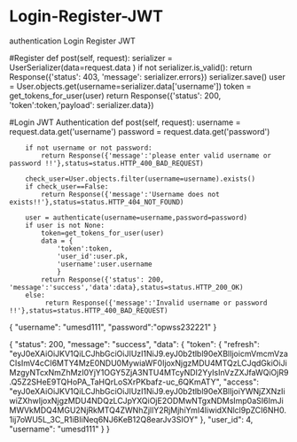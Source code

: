 # Login-Register-JWT
authentication Login Register JWT 


#Register
 def post(self, request):
         serializer = UserSerializer(data=request.data )
         if not serializer.is_valid():
           return Response({'status': 403, 'message': serializer.errors})
         serializer.save()
         user = User.objects.get(username=serializer.data['username'])
         token = get_tokens_for_user(user)
         return Response({'status': 200, 'token':token,'payload': serializer.data})




#Login JWT Authentication
 def post(self, request):
        username = request.data.get('username')
        password = request.data.get('password')

        if not username or not password:
            return Response({'message':'please enter valid username or password !!'},status=status.HTTP_400_BAD_REQUEST)
       
        check_user=User.objects.filter(username=username).exists()
        if check_user==False:
            return Response({'message':'Username does not exists!!'},status=status.HTTP_404_NOT_FOUND)
         
        user = authenticate(username=username,password=password)   
        if user is not None:
            token=get_tokens_for_user(user)
            data = {
                'token':token,
                'user_id':user.pk,
                'username':user.username
                }
            return Response({'status': 200, 'message':'success','data':data},status=status.HTTP_200_OK) 
        else:
             return Response({'message':'Invalid username or password !!'},status=status.HTTP_400_BAD_REQUEST)
             
             

{
  "username": "umesd111",
  "password":"opwss232221"
}

{
  "status": 200,
  "message": "success",
  "data": {
    "token": {
      "refresh": "eyJ0eXAiOiJKV1QiLCJhbGciOiJIUzI1NiJ9.eyJ0b2tlbl90eXBlIjoicmVmcmVzaCIsImV4cCI6MTY4MzE0NDU0MywiaWF0IjoxNjgzMDU4MTQzLCJqdGkiOiJiMzgyNTcxNmZhMzI0YjY1OGY5ZjA3NTU4MTcyNDI2YyIsInVzZXJfaWQiOjR9.Q5Z2SHeE9TQHoPA_TaHQrLoSXrPKbafz-uc_6QKmATY",
      "access": "eyJ0eXAiOiJKV1QiLCJhbGciOiJIUzI1NiJ9.eyJ0b2tlbl90eXBlIjoiYWNjZXNzIiwiZXhwIjoxNjgzMDU4NDQzLCJpYXQiOjE2ODMwNTgxNDMsImp0aSI6ImJiMWVkMDQ4MGU2NjRkMTQ4ZWNhZjllY2RjMjhiYmI4IiwidXNlcl9pZCI6NH0.1ij7oWU5L_3C_R1iBIiNeq6NJ6KeB12Q8earJv3SIOY"
    },
    "user_id": 4,
    "username": "umesd111"
  }
}

